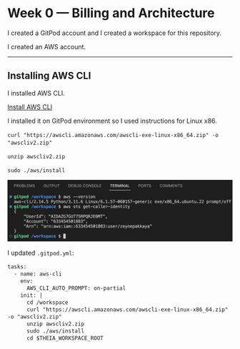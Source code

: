 # Week 0 — Billing and Architecture

I created a GitPod account and I created a workspace for this repository.

I created an AWS account.

---

## Installing AWS CLI

I installed AWS CLI.

[Install AWS CLI](https://docs.aws.amazon.com/cli/latest/userguide/getting-started-install.html)

I installed it on GitPod environment so I used instructions for Linux x86.

`curl "https://awscli.amazonaws.com/awscli-exe-linux-x86_64.zip" -o "awscliv2.zip"`

`unzip awscliv2.zip`

`sudo ./aws/install`

![](https://github.com/zeynepakkaya2/aws-bootcamp-cruddur-2023/blob/main/journal/assets/aws-cli.png)

I updated `.gitpod.yml`:

```
tasks:
  - name: aws-cli
    env:
      AWS_CLI_AUTO_PROMPT: on-partial
    init: |
      cd /workspace
      curl "https://awscli.amazonaws.com/awscli-exe-linux-x86_64.zip" -o "awscliv2.zip"
      unzip awscliv2.zip
      sudo ./aws/install
      cd $THEIA_WORKSPACE_ROOT
```
